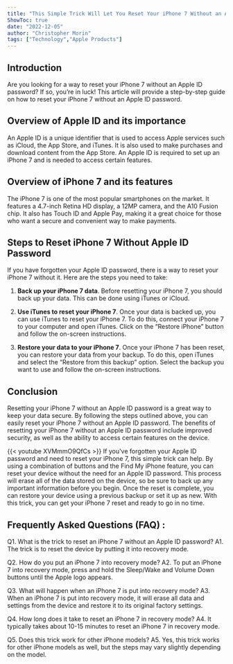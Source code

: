 ```yaml
---
title: "This Simple Trick Will Let You Reset Your iPhone 7 Without an Apple ID Password!"
ShowToc: true 
date: "2022-12-05"
author: "Christopher Morin" 
tags: ["Technology","Apple Products"]
---
```

## Introduction
Are you looking for a way to reset your iPhone 7 without an Apple ID password? If so, you’re in luck! This article will provide a step-by-step guide on how to reset your iPhone 7 without an Apple ID password. 

## Overview of Apple ID and its importance
An Apple ID is a unique identifier that is used to access Apple services such as iCloud, the App Store, and iTunes. It is also used to make purchases and download content from the App Store. An Apple ID is required to set up an iPhone 7 and is needed to access certain features. 

## Overview of iPhone 7 and its features
The iPhone 7 is one of the most popular smartphones on the market. It features a 4.7-inch Retina HD display, a 12MP camera, and the A10 Fusion chip. It also has Touch ID and Apple Pay, making it a great choice for those who want a secure and convenient way to make payments. 

## Steps to Reset iPhone 7 Without Apple ID Password
If you have forgotten your Apple ID password, there is a way to reset your iPhone 7 without it. Here are the steps you need to take: 

1. **Back up your iPhone 7 data**. Before resetting your iPhone 7, you should back up your data. This can be done using iTunes or iCloud. 

2. **Use iTunes to reset your iPhone 7**. Once your data is backed up, you can use iTunes to reset your iPhone 7. To do this, connect your iPhone 7 to your computer and open iTunes. Click on the “Restore iPhone” button and follow the on-screen instructions. 

3. **Restore your data to your iPhone 7**. Once your iPhone 7 has been reset, you can restore your data from your backup. To do this, open iTunes and select the “Restore from this backup” option. Select the backup you want to use and follow the on-screen instructions. 

## Conclusion
Resetting your iPhone 7 without an Apple ID password is a great way to keep your data secure. By following the steps outlined above, you can easily reset your iPhone 7 without an Apple ID password. The benefits of resetting your iPhone 7 without an Apple ID password include improved security, as well as the ability to access certain features on the device.

{{< youtube XVMmmO9QfCs >}} 
If you've forgotten your Apple ID password and need to reset your iPhone 7, this simple trick can help. By using a combination of buttons and the Find My iPhone feature, you can reset your device without the need for an Apple ID password. This process will erase all of the data stored on the device, so be sure to back up any important information before you begin. Once the reset is complete, you can restore your device using a previous backup or set it up as new. With this trick, you can get your iPhone 7 reset and ready to go in no time.

## Frequently Asked Questions (FAQ) :
Q1. What is the trick to reset an iPhone 7 without an Apple ID password?
A1. The trick is to reset the device by putting it into recovery mode.

Q2. How do you put an iPhone 7 into recovery mode?
A2. To put an iPhone 7 into recovery mode, press and hold the Sleep/Wake and Volume Down buttons until the Apple logo appears.

Q3. What will happen when an iPhone 7 is put into recovery mode?
A3. When an iPhone 7 is put into recovery mode, it will erase all data and settings from the device and restore it to its original factory settings.

Q4. How long does it take to reset an iPhone 7 in recovery mode?
A4. It typically takes about 10-15 minutes to reset an iPhone 7 in recovery mode.

Q5. Does this trick work for other iPhone models?
A5. Yes, this trick works for other iPhone models as well, but the steps may vary slightly depending on the model.


